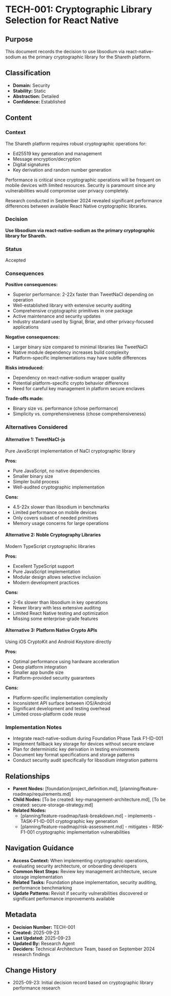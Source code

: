 # TECH-001: Cryptographic Library Selection for React Native

## Purpose
This document records the decision to use libsodium via react-native-sodium as the primary cryptographic library for the Shareth platform.

## Classification
- **Domain:** Security
- **Stability:** Static
- **Abstraction:** Detailed
- **Confidence:** Established

## Content

### Context
The Shareth platform requires robust cryptographic operations for:
- Ed25519 key generation and management
- Message encryption/decryption
- Digital signatures
- Key derivation and random number generation

Performance is critical since cryptographic operations will be frequent on mobile devices with limited resources. Security is paramount since any vulnerabilities would compromise user privacy completely.

Research conducted in September 2024 revealed significant performance differences between available React Native cryptographic libraries.

### Decision
**Use libsodium via react-native-sodium as the primary cryptographic library for Shareth.**

### Status
Accepted

### Consequences

**Positive consequences:**
- Superior performance: 2-22x faster than TweetNaCl depending on operation
- Well-established library with extensive security auditing
- Comprehensive cryptographic primitives in one package
- Active maintenance and security updates
- Industry standard used by Signal, Briar, and other privacy-focused applications

**Negative consequences:**
- Larger binary size compared to minimal libraries like TweetNaCl
- Native module dependency increases build complexity
- Platform-specific implementations may have subtle differences

**Risks introduced:**
- Dependency on react-native-sodium wrapper quality
- Potential platform-specific crypto behavior differences
- Need for careful key management in platform secure enclaves

**Trade-offs made:**
- Binary size vs. performance (chose performance)
- Simplicity vs. comprehensiveness (chose comprehensiveness)

### Alternatives Considered

#### Alternative 1: TweetNaCl-js
Pure JavaScript implementation of NaCl cryptographic library

**Pros:**
- Pure JavaScript, no native dependencies
- Smaller binary size
- Simpler build process
- Well-audited cryptographic implementation

**Cons:**
- 4.5-22x slower than libsodium in benchmarks
- Limited performance on mobile devices
- Only covers subset of needed primitives
- Memory usage concerns for large operations

#### Alternative 2: Noble Cryptography Libraries
Modern TypeScript cryptographic libraries

**Pros:**
- Excellent TypeScript support
- Pure JavaScript implementation
- Modular design allows selective inclusion
- Modern development practices

**Cons:**
- 2-6x slower than libsodium in key operations
- Newer library with less extensive auditing
- Limited React Native testing and optimization
- Missing some enterprise-grade features

#### Alternative 3: Platform Native Crypto APIs
Using iOS CryptoKit and Android Keystore directly

**Pros:**
- Optimal performance using hardware acceleration
- Deep platform integration
- Smaller app bundle size
- Platform-provided security guarantees

**Cons:**
- Platform-specific implementation complexity
- Inconsistent API surface between iOS/Android
- Significant development and testing overhead
- Limited cross-platform code reuse

### Implementation Notes
- Integrate react-native-sodium during Foundation Phase Task F1-ID-001
- Implement fallback key storage for devices without secure enclave
- Plan for deterministic key derivation in testing environments
- Document key format specifications and storage patterns
- Conduct security audit specifically for libsodium integration patterns

## Relationships
- **Parent Nodes:** [foundation/project_definition.md], [planning/feature-roadmap/requirements.md]
- **Child Nodes:** [To be created: key-management-architecture.md], [To be created: secure-storage-strategy.md]
- **Related Nodes:**
  - [planning/feature-roadmap/task-breakdown.md] - implements - TASK-F1-ID-001 cryptographic key generation
  - [planning/feature-roadmap/risk-assessment.md] - mitigates - RISK-F1-001 cryptographic implementation vulnerabilities

## Navigation Guidance
- **Access Context:** When implementing cryptographic operations, evaluating security architecture, or onboarding developers
- **Common Next Steps:** Review key management architecture, secure storage implementation
- **Related Tasks:** Foundation phase implementation, security auditing, performance benchmarking
- **Update Patterns:** Revisit if security vulnerabilities discovered or significant performance improvements available

## Metadata
- **Decision Number:** TECH-001
- **Created:** 2025-09-23
- **Last Updated:** 2025-09-23
- **Updated By:** Research Agent
- **Deciders:** Technical Architecture Team, based on September 2024 research findings

## Change History
- 2025-09-23: Initial decision record based on cryptographic library performance research